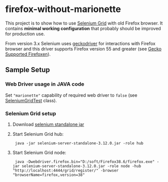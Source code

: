 firefox-without-marionette
==========================

This project is to show how to use [Selenium Grid][selenium-grid] with old Firefox browser. It contains **minimal working configuration** that probably should be improved for production use.

From version 3.x Selenium uses [geckodriver] for interactions with Firefox browser and this driver supports Firefox version 55 and greater (see [Gecko Supported Firefoxen][supported-firefoxen]).

Sample Setup
------------
 
### Web Driver usage in JAVA code

Set `"marionette"` capability of required web driver to `false` (see [SeleniumGridTest](src/test/java/pl/kubiczak/selenium/grid/firefox/without/marionette/SeleniumGridTest.java#L27) class).

### Selenium Grid setup

1. Download [selenium standalone jar][selenium-standalone]
2. Start Selenium Grid hub:

        java -jar selenium-server-standalone-3.12.0.jar -role hub

3. Start Selenium Grid node:

        java -Dwebdriver.firefox.bin="D:/soft/Firefox38.6/firefox.exe" -jar selenium-server-standalone-3.12.0.jar -role node -hub "http://localhost:4444/grid/register/" -browser "browserName=firefox,version=38"

[selenium-grid]: https://github.com/SeleniumHQ/selenium/wiki/Grid2
[geckodriver]: https://github.com/mozilla/geckodriver
[supported-firefoxen]: https://github.com/mozilla/geckodriver#supported-firefoxen
[hub-and-node]: http://www.seleniumhq.org/docs/07_selenium_grid.jsp#selenium-grid-2-0
[selenium-standalone]: https://selenium-release.storage.googleapis.com/3.12/selenium-server-standalone-3.12.0.jar
